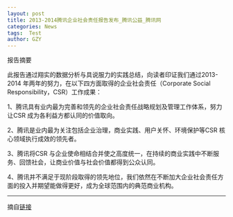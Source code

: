 ```yaml
---
layout: post
title: 2013-2014腾讯企业社会责任报告发布_腾讯公益_腾讯网
categories: News
tags:  Test
author: GZY
---
```


报告摘要

此报告通过翔实的数据分析与具说服力的实践总结，向读者印证我们通过2013-2014 年两年的努力，在以下四方面取得的企业社会责任（Corporate Social Responsibility，CSR）工作成果：

1、腾讯具有业内最为完善和领先的企业社会责任战略规划及管理工作体系，努力让CSR 成为各利益方都认同的价值取向。

2、腾讯是业内最为关注包括企业治理，商业实践、用户关怀、环境保护等CSR 核心领域执行成效的领先者。

3、腾讯将CSR 与企业使命相结合并使之高度统一，在持续的商业实践中不断服务、回馈社会，让商业价值与社会价值都得到公众认同。

4、腾讯并不满足于现阶段取得的领先地位，我们依然在不断加大企业社会责任方面的投入并期望能做得更好，成为全球范围内的典范商业机构。

*****

摘自[链接](http://gongyi.qq.com/zt2015/2014TCSR/index.htm#8)